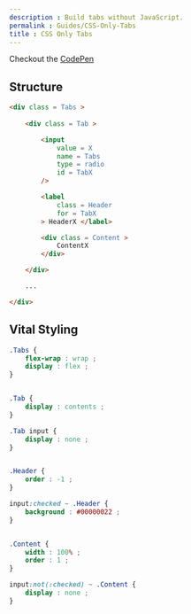 ```yaml
---
description : Build tabs without JavaScript.
permalink : Guides/CSS-Only-Tabs
title : CSS Only Tabs
---
```


Checkout the [CodePen](https://codepen.io/DoomCommerce/pen/NWQdgpG) 


## Structure

```html
<div class = Tabs >
    
    <div class = Tab >

        <input
            value = X
            name = Tabs
            type = radio
            id = TabX
        />

        <label 
            class = Header
            for = TabX 
        > HeaderX </label>

        <div class = Content >
            ContentX
        </div>

    </div>

    ...

</div>
```

## Vital Styling

```css
.Tabs {
    flex-wrap : wrap ;
    display : flex ;
}


.Tab {
    display : contents ;
}

.Tab input {
    display : none ;
}


.Header {
    order : -1 ;
}

input:checked ~ .Header {
    background : #00000022 ;
}


.Content {
    width : 100% ;
    order : 1 ;
}

input:not(:checked) ~ .Content {
    display : none ;
}
```
